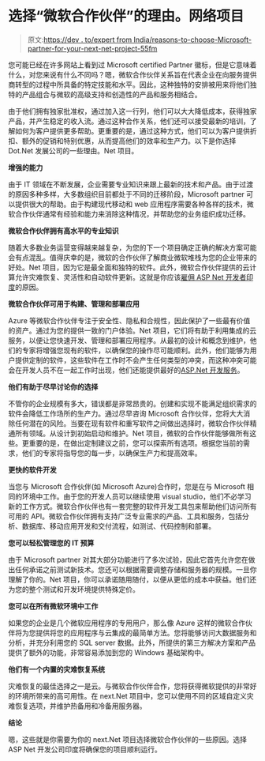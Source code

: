 # 选择“微软合作伙伴”的理由。网络项目

> 原文:[https://dev . to/expert from India/reasons-to-choose-Microsoft-partner-for-your-next-net-project-55fm](https://dev.to/expertfromindia/reasons-to-choose-microsoft-partner-for-your-next-net-project-55fm)

您可能已经在许多网站上看到过 Microsoft certified Partner 徽标，但是它意味着什么，对您来说有什么不同吗？嗯，微软合作伙伴关系旨在代表企业在向服务提供商转型的过程中所具备的特定技能和水平。因此，这种独特的安排被用来将他们独特的产品组合与微软的高级支持和创造性的产品和服务相结合。

由于他们拥有独家批准权，通过加入这一行列，他们可以大大降低成本，获得独家产品，并产生稳定的收入流。通过这种合作关系，他们还可以接受最新的培训，了解如何为客户提供更多帮助。更重要的是，通过这种方式，他们可以为客户提供折扣、额外的促销和特别优惠，从而提高他们的效率和生产力。以下是你选择 Dot.Net 发展公司的一些理由。Net 项目。

**增强的能力**

由于 IT 领域在不断发展，企业需要专业知识来跟上最新的技术和产品。由于过渡的原因多种多样，大多数组织目前都处于不同的迁移阶段，Microsoft partner 可以提供很大的帮助。由于构建现代移动和 web 应用程序需要各种各样的技术，微软合作伙伴通常有经验和能力来消除这种情况，并帮助您的业务组织成功迁移。

**微软合作伙伴拥有高水平的专业知识**

随着大多数业务运营变得越来越复杂，为您的下一个项目确定正确的解决方案可能会有点混乱。值得庆幸的是，微软的合作伙伴了解商业微软堆栈为您的企业带来的好处。Net 项目，因为它是最全面和独特的软件。此外，微软合作伙伴提供的云计算允许灾难恢复、灵活性和自动软件更新。这就是你应该[雇佣 ASP Net 开发者印度](https://www.expertsfromindia.com/hire-asp-net-developers.htm)的原因。

**微软合作伙伴可用于构建、管理和部署应用**

Azure 等微软合作伙伴专注于安全性、隐私和合规性，因此保护了一些最有价值的资产。通过为您的提供一致的门户体验。Net 项目，它们将有助于利用集成的云服务，以便让您快速开发、管理和部署应用程序。从最初的设计和概念到维护，他们的专家将增强您现有的软件，以确保您的操作尽可能顺利。此外，他们能够为用户提供定制的软件，这些软件在工作时不会产生任何类型的冲突，而这种冲突可能会在开发人员不在一起工作时出现，他们还能提供最好的[ASP.Net 开发服务](https://www.expertsfromindia.com/hire-asp-net-developers.htm)。

**他们有助于尽早讨论你的选择**

不管你的企业规模有多大，错误都是非常昂贵的。创建和实现不能满足组织需求的软件会降低工作场所的生产力。通过尽早咨询 Microsoft 合作伙伴，您将大大消除任何潜在的风险。当要在现有软件和重写软件之间做出选择时，微软合作伙伴精通所有领域。从设计到初始启动和维护。Net 项目，微软的合作伙伴能够做所有这些。更重要的是，在做出定制建议之前，您可以探索所有选项。根据您当前的需求，他们的专家将指导您的每一步，以确保生产力和提高效率。

**更快的软件开发**

当您与 Microsoft 合作伙伴(如 Microsoft Azure)合作时，您是在与 Microsoft 相同的环境中工作。由于您的开发人员可以继续使用 visual studio，他们不必学习新的工作方式。微软合作伙伴也有一套完整的软件开发工具包来帮助他们访问所有可用的 API。微软合作伙伴拥有支持广泛专业需求的产品、工具和服务，包括分析、数据库、移动应用开发和交付流程，如测试、代码控制和部署。

**您可以轻松管理您的 IT 预算**

由于 Microsoft partner 对其大部分功能进行了多次试验，因此它首先允许您在做出任何承诺之前测试新技术。您还可以根据需要调整存储和服务器的规模。一旦你理解了你的。Net 项目，你可以承诺随用随付，以便从更低的成本中获益。他们还为您的整个测试和开发环境提供特殊定价。

**您可以在所有微软环境中工作**

如果您的企业是几个微软应用程序的专用用户，那么像 Azure 这样的微软合作伙伴将为您提供将您的应用程序与云集成的最简单方法。您将能够访问大数据服务和分析，并充分利用您的 SQL server 数据。此外，所提供的第三方解决方案和产品提供了额外的功能，非常容易添加到您的 Windows 基础架构中。

**他们有一个内置的灾难恢复系统**

灾难恢复的最佳选择之一是云。与微软合作伙伴合作，您将获得微软提供的非常好的环境所带来的高可用性。在 next.Net 项目中，您可以使用不同的区域自定义灾难恢复选项，并维护热备用和冷备用服务器。

**结论**

嗯，这些就是你需要为你的 next.Net 项目选择微软合作伙伴的一些原因。选择 ASP Net 开发公司印度将确保您的项目顺利运行。